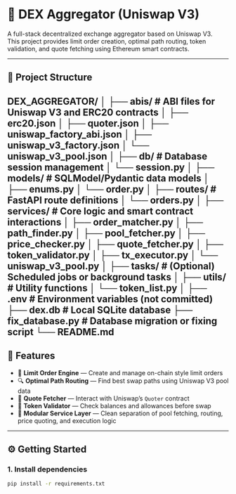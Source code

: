# 🦄 DEX Aggregator (Uniswap V3)

A full-stack decentralized exchange aggregator based on Uniswap V3.  
This project provides limit order creation, optimal path routing, token validation, and quote fetching using Ethereum smart contracts.

---

## 📁 Project Structure

DEX_AGGREGATOR/
│
├── abis/ # ABI files for Uniswap V3 and ERC20 contracts
│ ├── erc20.json
│ ├── quoter.json
│ ├── uniswap_factory_abi.json
│ ├── uniswap_v3_factory.json
│ └── uniswap_v3_pool.json
│
├── db/ # Database session management
│ └── session.py
│
├── models/ # SQLModel/Pydantic data models
│ ├── enums.py
│ └── order.py
│
├── routes/ # FastAPI route definitions
│ └── orders.py
│
├── services/ # Core logic and smart contract interactions
│ ├── order_matcher.py
│ ├── path_finder.py
│ ├── pool_fetcher.py
│ ├── price_checker.py
│ ├── quote_fetcher.py
│ ├── token_validator.py
│ ├── tx_executor.py
│ └── uniswap_v3_pool.py
│
├── tasks/ # (Optional) Scheduled jobs or background tasks
│
├── utils/ # Utility functions
│ └── token_list.py
│
├── .env # Environment variables (not committed)
├── dex.db # Local SQLite database
├── fix_database.py # Database migration or fixing script
└── README.md
---

## 🚀 Features

- 🔁 **Limit Order Engine** — Create and manage on-chain style limit orders
- 🔍 **Optimal Path Routing** — Find best swap paths using Uniswap V3 pool data
- 💬 **Quote Fetcher** — Interact with Uniswap’s `Quoter` contract
- 🧪 **Token Validator** — Check balances and allowances before swap
- 🔗 **Modular Service Layer** — Clean separation of pool fetching, routing, price quoting, and execution logic

---

## ⚙️ Getting Started

### 1. Install dependencies

```bash
pip install -r requirements.txt
